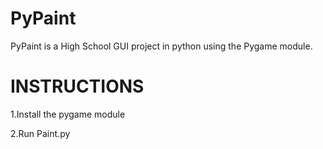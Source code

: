 # PyPaint
PyPaint is a High School GUI project in python using the Pygame module.

# INSTRUCTIONS

1.Install the pygame module

2.Run Paint.py
